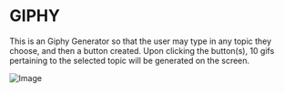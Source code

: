 # GIPHY

This is an Giphy Generator so that the user may type in any topic they choose, and then a button created. Upon clicking the button(s), 10 gifs pertaining to the selected topic will be generated on the screen.

![Image]("/cblakebovaird.github.io/Assets/Images/psy.jpg)